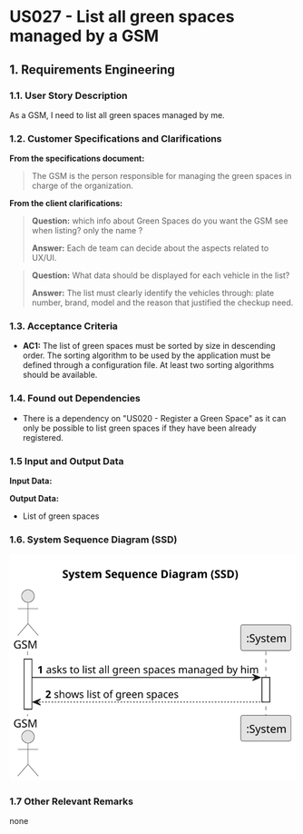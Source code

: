 # US027 - List all green spaces managed by a GSM

## 1. Requirements Engineering

### 1.1. User Story Description

As a GSM, I need to list all green spaces managed by me.

### 1.2. Customer Specifications and Clarifications 

**From the specifications document:**

>  The GSM is the person responsible for managing
the green spaces in charge of the organization.

**From the client clarifications:**

> **Question:** which info about Green Spaces do you want the GSM see when listing? only the name ?
>
> **Answer:** Each de team can decide about the aspects related to UX/UI.

> **Question:** What data should be displayed for each vehicle in the list?
>
> **Answer:** The list must clearly identify the vehicles through: plate number, brand, model and the reason that justified the checkup need.

### 1.3. Acceptance Criteria

* **AC1:** The list of green spaces must be sorted by size in descending order. The sorting algorithm to be used by the application
  must be defined through a configuration file. At least two sorting
  algorithms should be available.

### 1.4. Found out Dependencies

* There is a dependency on "US020 - Register a Green Space" as it can only be possible to list green spaces if they have been already registered.

### 1.5 Input and Output Data

**Input Data:**

**Output Data:**

* List of green spaces
### 1.6. System Sequence Diagram (SSD)

![System Sequence Diagram - Alternative One](svg/us027-system-sequence-diagram.svg)

### 1.7 Other Relevant Remarks
none